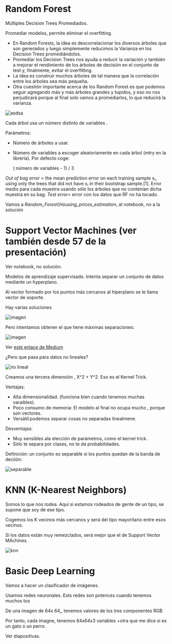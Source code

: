 # Random ForestMúltiples Decision Trees Promediados. Promediar modelos, permite eliminar el overfitting. * En Random Forests, la idea es descorrelacionar los diversos árboles que son generados y luego simplemente reducimos la Varianza en los Decision Trees promediándolos.* Promediar los Decision Trees nos ayuda a reducir la variación y también a mejorar el rendimiento de los árboles de decisión en el conjunto de test y, finalmente, evitar el overfitting.* La idea es construir muchos árboles de tal manera que la correlación entre los árboles sea más pequeña.* Otra cuestión importante acerca de los Random Forest es que podemos seguir agregando más y más árboles grandes y tupidos, y eso no nos perjudicará porque al final solo vamos a promediarlos, lo que reducirá la varianza. ![asdsa](https://bookdown.org/content/2031/images/bootstraping.png)Cada árbol usa un número distinto de variables . Parámetros:- Número de árboles a usar. - Número de variables a escoger aleatoriamente en cada árbol (mtry en la librería). Por defecto coge:   ( número de variables - 1) / 3*Out of bag error* = the mean prediction error on each training sample xᵢ, using only the trees that did not have xᵢ in their bootstrap sample.[1]. Error medio para cada muestra usando sólo los árboles que no contenían dicha muestra en su bag. *Test error*= error con los datos que RF no ha tocado. Vamos a *Random_Forest\Housing_prices_estimation*, al notebook, no a la solución# Support Vector Machines (ver también desde 57 de la presentación)Ver notebook, no solución. Modelos de aprendizaje supervisado. Intenta separar un conjunto de datos mediante un hyperplano.Al vector formado por los puntos más cercanos al hiperplano se le llama vector de soporte.Hay varias soluciones![imagen](https://cdn-images-1.medium.com/max/1200/0*9jEWNXTAao7phK-5.png)Pero intentamos obtener el que tiene máximas separaciones:![imagen](https://cdn-images-1.medium.com/max/1200/0*0o8xIA4k3gXUDCFU.png)Ver [este enlace de Medium](https://towardsdatascience.com/support-vector-machine-introduction-to-machine-learning-algorithms-934a444fca47)¿Pero que pasa para datos no lineales?![no lineal](http://res.cloudinary.com/dyd911kmh/image/upload/f_auto,q_auto:best/v1532721364/Fig7_ynn6uj.png)Creamos una tercera dimensión , X^2 + Y^2. Eso es el Kernel Trick.Ventajas:- Alta dimensionalidad. (funciona bien cuando tenemos muchas varaibles). - Poco consumo de memoria: El modelo al final no ocupa mucho , porque son vectores.  - Versátil:podemos separar cosas no separadas linealmene.Desventajas:- Muy sensibles ala elección de parámetros, como el kernel trick. - Sólo te separa por clases, no te da probabilidades. Definición: un conjunto es separable si los puntos quedan de la banda de deciión:![separable](https://mlalgorithm.files.wordpress.com/2016/06/svm1.jpg?w=700)# KNN (K-Nearest Neighbors)Somos lo que nos rodea. Aquí si estamos rodeados de gente de un tipo, se supone que soy de ese tipo. Cogemos los K vecinos más cercanos y será del tipo mayoritario entre esos vecinos. Si los datos están muy remezclados, será mejor que el de Support Vector MAchines. ![knn](https://www.mathworks.com/matlabcentral/mlc-downloads/downloads/03faee64-e85e-4ea0-a2b4-e5964949e2d1/d99b9a4d-618c-45f0-86d1-388bdf852c1d/images/screenshot.gif)# Basic Deep LearningVamos a hacer un clasificador de imágenes. Usamos redes neuronales. Ests redes son potences cuando tenemos muchos tosDe una imagen de 64x 64,, tenemos valores de los tres componentes RGBPor tanto, cada imagne, tenemos 64x64x3 variables +otra que me dice si es un gato o un perro. Ver diapositivas. 